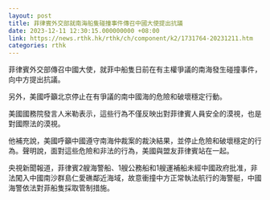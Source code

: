```yaml
---
layout: post
title: 菲律賓外交部就南海船隻碰撞事件傳召中國大使提出抗議
date: 2023-12-11 12:30:15.000000000 +08:00
link: https://news.rthk.hk/rthk/ch/component/k2/1731764-20231211.htm
categories: rthk
---
```


菲律賓外交部傳召中國大使，就菲中船隻日前在有主權爭議的南海發生碰撞事件，向中方提出抗議。

另外，美國呼籲北京停止在有爭議的南中國海的危險和破壞穩定行動。

美國國務院發言人米勒表示，這些行為不僅反映出對菲律賓人員安全的漠視，也是對國際法的漠視。

他補充說，美國呼籲中國遵守南海仲裁案的裁決結果，並停止危險和破壞穩定的行為。聲明說，面對這些危險和非法的行為，美國與盟友菲律賓站在一起。

央視新聞報道，菲律賓2艘海警船、1艘公務船和1艘運補船未經中國政府批准，非法闖入中國南沙群島仁愛礁鄰近海域，故意衝撞中方正常執法航行的海警艇，中國海警依法對菲船隻採取管制措施。
